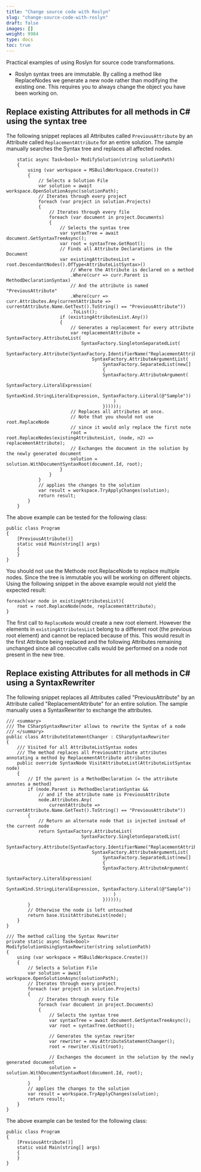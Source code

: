 ```yaml
---
title: "Change source code with Roslyn"
slug: "change-source-code-with-roslyn"
draft: false
images: []
weight: 9984
type: docs
toc: true
---
```


Practical examples of using Roslyn for source code transformations.

 - Roslyn syntax trees are immutable. By calling a method like ReplaceNodes we generate a new node rather than modifying the existing one. This requires you to always change the object you have been working on. 

## Replace existing Attributes for all methods in C# using the syntax tree
The following snippet replaces all Attributes called `PreviousAttribute` by an Attribute called `ReplacementAttribute` for an entire solution. The sample manually searches the Syntax tree and replaces all affected nodes. 

<!-- language: lang-c# -->
        static async Task<bool> ModifySolution(string solutionPath)
        {
            using (var workspace = MSBuildWorkspace.Create())
            {
                // Selects a Solution File
                var solution = await workspace.OpenSolutionAsync(solutionPath);
                // Iterates through every project
                foreach (var project in solution.Projects)
                {
                    // Iterates through every file
                    foreach (var document in project.Documents)
                    {
                        // Selects the syntax tree
                        var syntaxTree = await document.GetSyntaxTreeAsync();
                        var root = syntaxTree.GetRoot();
                        // Finds all Attribute Declarations in the Document
                        var existingAttributesList = root.DescendantNodes().OfType<AttributeListSyntax>()
                            // Where the Attribute is declared on a method
                            .Where(curr => curr.Parent is MethodDeclarationSyntax)
                            // And the attribute is named "PreviousAttribute"
                            .Where(curr => curr.Attributes.Any(currentAttribute => currentAttribute.Name.GetText().ToString() == "PreviousAttribute"))
                            .ToList();
                        if (existingAttributesList.Any())
                        {
                            // Generates a replacement for every attribute
                            var replacementAttribute = SyntaxFactory.AttributeList(
                                SyntaxFactory.SingletonSeparatedList(
                                SyntaxFactory.Attribute(SyntaxFactory.IdentifierName("ReplacementAttribute"),
                                    SyntaxFactory.AttributeArgumentList(
                                        SyntaxFactory.SeparatedList(new[]
                                        {
                                        SyntaxFactory.AttributeArgument(
                                            SyntaxFactory.LiteralExpression(
                                                SyntaxKind.StringLiteralExpression, SyntaxFactory.Literal(@"Sample"))
                                            )
                                        })))));
                            // Replaces all attributes at once.
                            // Note that you should not use root.ReplaceNode
                            // since it would only replace the first note
                            root = root.ReplaceNodes(existingAttributesList, (node, n2) => replacementAttribute);
                            // Exchanges the document in the solution by the newly generated document
                            solution = solution.WithDocumentSyntaxRoot(document.Id, root);
                        }
                    }
                }
                // applies the changes to the solution
                var result = workspace.TryApplyChanges(solution);
                return result;
            }
        }

The above example can be tested for the following class:

<!-- language: lang-c# -->
    public class Program
    {
        [PreviousAttribute()]
        static void Main(string[] args)
        {
        }
    }


You should not use the Methode root.ReplaceNode to replace multiple nodes. Since the tree is immutable you will be working on different objects. Using the following snippet in the above example would not yield the expected result:

<!-- language: lang-c# -->
    foreach(var node in existingAttributesList){
        root = root.ReplaceNode(node, replacementAttribute);
    }

The first call to `ReplaceNode` would create a new root element. However the elements in `existingAttributesList` belong to a different root (the previous root element) and cannot be replaced because of this. This would result in the first Attribute being replaced and the following Attributes remaining unchanged since all consecutive calls would be performed on a node not present in the new tree.

## Replace existing Attributes for all methods in C# using a SyntaxRewriter
The following snippet replaces all Attributes called "PreviousAttribute" by an Attribute called "ReplacementAttribute" for an entire solution. The sample manually uses a SyntaxRewriter to exchange the attributes.
<!-- language: lang-c# -->
    
    /// <summary>
    /// The CSharpSyntaxRewriter allows to rewrite the Syntax of a node
    /// </summary>
    public class AttributeStatementChanger : CSharpSyntaxRewriter
    {
        /// Visited for all AttributeListSyntax nodes
        /// The method replaces all PreviousAttribute attributes annotating a method by ReplacementAttribute attributes
        public override SyntaxNode VisitAttributeList(AttributeListSyntax node)
        {
            // If the parent is a MethodDeclaration (= the attribute annotes a method)
            if (node.Parent is MethodDeclarationSyntax &&
                // and if the attribute name is PreviousAttribute
                node.Attributes.Any(
                    currentAttribute => currentAttribute.Name.GetText().ToString() == "PreviousAttribute"))
            {
                // Return an alternate node that is injected instead of the current node
                return SyntaxFactory.AttributeList(
                                SyntaxFactory.SingletonSeparatedList(
                                SyntaxFactory.Attribute(SyntaxFactory.IdentifierName("ReplacementAttribute"),
                                    SyntaxFactory.AttributeArgumentList(
                                        SyntaxFactory.SeparatedList(new[]
                                        {
                                        SyntaxFactory.AttributeArgument(
                                            SyntaxFactory.LiteralExpression(
                                                SyntaxKind.StringLiteralExpression, SyntaxFactory.Literal(@"Sample"))
                                            )
                                        })))));
            }
            // Otherwise the node is left untouched
            return base.VisitAttributeList(node);
        }
    }

    /// The method calling the Syntax Rewriter
    private static async Task<bool> ModifySolutionUsingSyntaxRewriter(string solutionPath)
    {
        using (var workspace = MSBuildWorkspace.Create())
        {
            // Selects a Solution File
            var solution = await workspace.OpenSolutionAsync(solutionPath);
            // Iterates through every project
            foreach (var project in solution.Projects)
            {
                // Iterates through every file
                foreach (var document in project.Documents)
                {
                    // Selects the syntax tree
                    var syntaxTree = await document.GetSyntaxTreeAsync();
                    var root = syntaxTree.GetRoot();

                    // Generates the syntax rewriter
                    var rewriter = new AttributeStatementChanger();
                    root = rewriter.Visit(root);

                    // Exchanges the document in the solution by the newly generated document
                    solution = solution.WithDocumentSyntaxRoot(document.Id, root);
                }
            }
            // applies the changes to the solution
            var result = workspace.TryApplyChanges(solution);
            return result;
        }
    }

The above example can be tested for the following class:

<!-- language: lang-c# -->
    public class Program
    {
        [PreviousAttribute()]
        static void Main(string[] args)
        {
        }
    }


